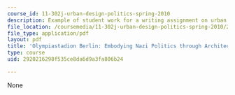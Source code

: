 ```yaml
---
course_id: 11-302j-urban-design-politics-spring-2010
description: Example of student work for a writing assignment on urban design politics.
file_location: /coursemedia/11-302j-urban-design-politics-spring-2010/2920216298f535ce8da6d9a3fa806b24_MIT11_302JS10_kohr1.pdf
file_type: application/pdf
layout: pdf
title: 'Olympiastadion Berlin: Embodying Nazi Politics through Architecture'
type: course
uid: 2920216298f535ce8da6d9a3fa806b24

---
```

None